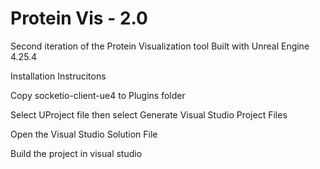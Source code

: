 # Protein Vis - 2.0
 
Second iteration of the Protein Visualization tool
Built with Unreal Engine 4.25.4

Installation Instrucitons

Copy socketio-client-ue4 to Plugins folder

Select UProject file then select Generate Visual Studio Project Files

Open the Visual Studio Solution File

Build the project in visual studio
